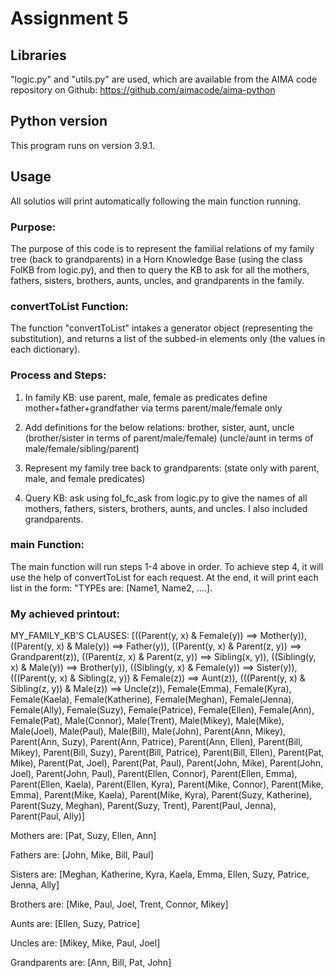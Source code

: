 # Assignment 5

## Libraries
"logic.py" and "utils.py" are used, which are available from the AIMA code repository on Github: https://github.com/aimacode/aima-python


## Python version
This program runs on version 3.9.1.


## Usage
All solutios will print automatically following the main function running. 

### Purpose:
The purpose of this code is to represent the familial relations of my family tree (back to grandparents) in a Horn Knowledge Base (using the class FolKB from logic.py), and then to query the KB to ask for all the mothers, fathers, sisters, brothers, aunts, uncles, and grandparents in the family.


### convertToList Function:
The function "convertToList" intakes a generator object (representing the substitution), and returns a list of the subbed-in elements only (the values in each dictionary).


### Process and Steps:
1. In family KB:
    use parent, male, female as predicates
    define mother+father+grandfather via terms parent/male/female only

2. Add definitions for the below relations:
    brother, sister, aunt, uncle
        (brother/sister in terms of parent/male/female)
        (uncle/aunt in terms of male/female/sibling/parent)
3. Represent my family tree back to grandparents:
    (state only with parent, male, and female predicates)

4. Query KB:
    ask using fol_fc_ask from logic.py to give the names of all mothers, fathers, sisters, brothers, aunts, and uncles. I also included grandparents.


### __main__ Function:
The main function will run steps 1-4 above in order. To achieve step 4, it will use the help of convertToList for each request. At the end, it will print each list in the form: "TYPEs are: [Name1, Name2, ....].


### My achieved printout:
MY_FAMILY_KB'S CLAUSES:
[((Parent(y, x) & Female(y)) ==> Mother(y)), ((Parent(y, x) & Male(y)) ==> Father(y)), ((Parent(y, x) & Parent(z, y)) ==> Grandparent(z)), ((Parent(z, x) & Parent(z, y)) ==> Sibling(x, y)), ((Sibling(y, x) & Male(y)) ==> Brother(y)), ((Sibling(y, x) & Female(y)) ==> Sister(y)), (((Parent(y, x) & Sibling(z, y)) & Female(z)) ==> Aunt(z)), (((Parent(y, x) & Sibling(z, y)) & Male(z)) ==> Uncle(z)), Female(Emma), Female(Kyra), Female(Kaela), Female(Katherine), Female(Meghan), Female(Jenna), Female(Ally), Female(Suzy), Female(Patrice), Female(Ellen), Female(Ann), Female(Pat), Male(Connor), Male(Trent), Male(Mikey), Male(Mike), Male(Joel), Male(Paul), Male(Bill), Male(John), Parent(Ann, Mikey), Parent(Ann, Suzy), Parent(Ann, Patrice), Parent(Ann, Ellen), Parent(Bill, Mikey), Parent(Bill, Suzy), Parent(Bill, Patrice), Parent(Bill, Ellen), Parent(Pat, Mike), Parent(Pat, Joel), Parent(Pat, Paul), Parent(John, Mike), Parent(John, Joel), Parent(John, Paul), Parent(Ellen, Connor), Parent(Ellen, Emma), Parent(Ellen, Kaela), Parent(Ellen, Kyra), Parent(Mike, Connor), Parent(Mike, Emma), Parent(Mike, Kaela), Parent(Mike, Kyra), Parent(Suzy, Katherine), Parent(Suzy, Meghan), Parent(Suzy, Trent), Parent(Paul, Jenna), Parent(Paul, Ally)]



Mothers are: [Pat, Suzy, Ellen, Ann]

Fathers are: [John, Mike, Bill, Paul]

Sisters are: [Meghan, Katherine, Kyra, Kaela, Emma, Ellen, Suzy, Patrice, Jenna, Ally]

Brothers are: [Mike, Paul, Joel, Trent, Connor, Mikey]

Aunts are: [Ellen, Suzy, Patrice]

Uncles are: [Mikey, Mike, Paul, Joel]

Grandparents are: [Ann, Bill, Pat, John]